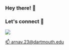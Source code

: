 ### Hey there! 👋

<!--
**arnavtolat/arnavtolat** is a ✨ _special_ ✨ repository because its `README.md` (this file) appears on your GitHub profile.

Here are some ideas to get you started:

- 🔭 I’m currently working on ...
- 🌱 I’m currently learning ...
- 👯 I’m looking to collaborate on ...
- 🤔 I’m looking for help with ...
- 💬 Ask me about ...
- 📫 How to reach me: ...
- 😄 Pronouns: ...
- ⚡ Fun fact: ...
-->

<!--
My name is Arnav Tolat, and I am a junior at Dartmouth College pursuing a double major in computer science and mathematical data science. In the classroom, I've taken courses including Data Structures and Algorithms, Machine Learning and Statistical Data Analysis, Discrete Mathematics, Digital Electronics, and Multivariable Calculus. Outside of the classroom, I can be found swimming in the Connecticut River, attending a leadership meeting for the Dartmouth Investment and Philanthropy Program, or DJing my radio show on wDCR. I'm passionate about using technology and understanding data to deliver value for people.
 -->

<!--
### Technical Skills :hammer:
I have worked extensively with Java, Python, VHDL, Matlab, C, R and Stata. Within Python, I have experience with the NumPy, pandas, Scikit-learn, Matplotlib, pymc3, Statsmodels, and NLTK libraries. I also have experience with LaTeX, Photoshop, Excel and Figma. 
 -->

### Let's connect :handshake:
<p align="left">
<a href="https://www.linkedin.com/in/tolat">
<img src="https://img.shields.io/badge/LinkedIn-blue?style=for-the-badge&logo=linkedin&labelColor=blue">
 
📫 arnav.23@dartmouth.edu

</a>
</p>
